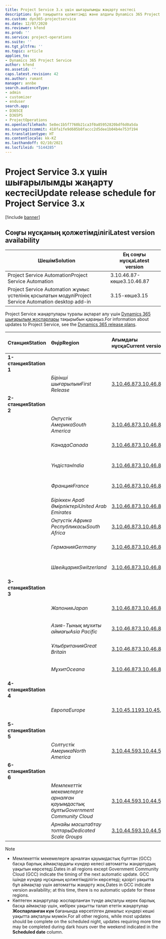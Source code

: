 ```yaml
---
title: Project Service 3.x үшін шығарылымды жаңарту кестесі
description: Бұл тақырыпта қолжетімді және алдағы Dynamics 365 Project Service Automation шығарылымдары туралы ақпарат берілген.
ms.custom: dyn365-projectservice
ms.date: 12/07/2020
ms.reviewer: kfend
ms.prod: ''
ms.service: project-operations
ms.suite: ''
ms.tgt_pltfrm: ''
ms.topic: article
applies_to:
- Dynamics 365 Project Service
author: kfend
ms.assetid: ''
caps.latest.revision: 42
ms.author: rumant
manager: annbe
search.audienceType:
- admin
- customizer
- enduser
search.app:
- D365CE
- D365PS
- ProjectOperations
ms.openlocfilehash: 5e8ec1b5f7760b21ca3f0a85952820bdf6d0a5da
ms.sourcegitcommit: 418fa1fe9d605b8faccc2d5dee1b04b4e753f194
ms.translationtype: HT
ms.contentlocale: kk-KZ
ms.lasthandoff: 02/10/2021
ms.locfileid: "5144285"
---
```

# <a name="update-release-schedule-for-project-service-3x"></a><span data-ttu-id="c0b07-103">Project Service 3.x үшін шығарылымды жаңарту кестесі</span><span class="sxs-lookup"><span data-stu-id="c0b07-103">Update release schedule for Project Service 3.x</span></span>

[!include [banner](../includes/psa-now-project-operations.md)]

## <a name="latest-version-availability"></a><span data-ttu-id="c0b07-104">Соңғы нұсқаның қолжетімділігі</span><span class="sxs-lookup"><span data-stu-id="c0b07-104">Latest version availability</span></span>

| <span data-ttu-id="c0b07-105">Шешім</span><span class="sxs-lookup"><span data-stu-id="c0b07-105">Solution</span></span>  | <span data-ttu-id="c0b07-106">Ең соңғы нұсқа</span><span class="sxs-lookup"><span data-stu-id="c0b07-106">Latest version</span></span> |
|-------|----|
| <span data-ttu-id="c0b07-107">Project Service Automation</span><span class="sxs-lookup"><span data-stu-id="c0b07-107">Project Service Automation</span></span>    | <span data-ttu-id="c0b07-108">3.10.46.87-көше</span><span class="sxs-lookup"><span data-stu-id="c0b07-108">3.10.46.87</span></span> |
| <span data-ttu-id="c0b07-109">Project Service Automation жұмыс үстелінің қосылатын модулі</span><span class="sxs-lookup"><span data-stu-id="c0b07-109">Project Service Automation desktop add-in</span></span>                | <span data-ttu-id="c0b07-110">3.15-көше</span><span class="sxs-lookup"><span data-stu-id="c0b07-110">3.15</span></span>          |

<span data-ttu-id="c0b07-111">Project Service жаңартулары туралы ақпарат алу үшін [Dynamics 365 шығарылым жоспарлары](https://docs.microsoft.com/dynamics365/release-plans/) тақырыбын қараңыз.</span><span class="sxs-lookup"><span data-stu-id="c0b07-111">For information about updates to Project Service, see the [Dynamics 365 release plans](https://docs.microsoft.com/dynamics365/release-plans/).</span></span> 

| <span data-ttu-id="c0b07-112">Станция</span><span class="sxs-lookup"><span data-stu-id="c0b07-112">Station</span></span>  | <span data-ttu-id="c0b07-113">Өңір</span><span class="sxs-lookup"><span data-stu-id="c0b07-113">Region</span></span> | <span data-ttu-id="c0b07-114">Ағымдағы нұсқа</span><span class="sxs-lookup"><span data-stu-id="c0b07-114">Current version</span></span> | <span data-ttu-id="c0b07-115">Келесі нұсқа</span><span class="sxs-lookup"><span data-stu-id="c0b07-115">Next version</span></span> |  <span data-ttu-id="c0b07-116">Жоспарланған күн</span><span class="sxs-lookup"><span data-stu-id="c0b07-116">Scheduled date</span></span>
| :---   | :---   | :---   | :---   |:---   |         
|<span data-ttu-id="c0b07-117"><strong>1-станция</strong></span><span class="sxs-lookup"><span data-stu-id="c0b07-117"><strong>Station 1</strong></span></span> | |  |  | |
| | <span data-ttu-id="c0b07-118"><i>Бірінші шығарылым</i></span><span class="sxs-lookup"><span data-stu-id="c0b07-118"><i>First Release</i></span></span> | [<span data-ttu-id="c0b07-119">3.10.46.87</span><span class="sxs-lookup"><span data-stu-id="c0b07-119">3.10.46.87</span></span>](whats-new-ur-28-5.md) | <span data-ttu-id="c0b07-120">TBD</span><span class="sxs-lookup"><span data-stu-id="c0b07-120">TBD</span></span> | <span data-ttu-id="c0b07-121">19-ақпан, 2021</span><span class="sxs-lookup"><span data-stu-id="c0b07-121">February 19, 2021</span></span>
|<span data-ttu-id="c0b07-122"><strong>2-станция</strong></span><span class="sxs-lookup"><span data-stu-id="c0b07-122"><strong>Station 2</strong></span></span> | |  |  | |
| | <span data-ttu-id="c0b07-123"><i>Оңтүстік Америка</i></span><span class="sxs-lookup"><span data-stu-id="c0b07-123"><i>South America</i></span></span> | [<span data-ttu-id="c0b07-124">3.10.46.87</span><span class="sxs-lookup"><span data-stu-id="c0b07-124">3.10.46.87</span></span>](whats-new-ur-28-5.md) | <span data-ttu-id="c0b07-125">TBD</span><span class="sxs-lookup"><span data-stu-id="c0b07-125">TBD</span></span> | <span data-ttu-id="c0b07-126">26-ақпан, 2021</span><span class="sxs-lookup"><span data-stu-id="c0b07-126">February 26, 2021</span></span>
| | <span data-ttu-id="c0b07-127"><i>Канада</i></span><span class="sxs-lookup"><span data-stu-id="c0b07-127"><i>Canada</i></span></span> | [<span data-ttu-id="c0b07-128">3.10.46.87</span><span class="sxs-lookup"><span data-stu-id="c0b07-128">3.10.46.87</span></span>](whats-new-ur-28-5.md) | <span data-ttu-id="c0b07-129">TBD</span><span class="sxs-lookup"><span data-stu-id="c0b07-129">TBD</span></span> | <span data-ttu-id="c0b07-130">26-ақпан, 2021</span><span class="sxs-lookup"><span data-stu-id="c0b07-130">February 26, 2021</span></span>
| | <span data-ttu-id="c0b07-131"><i>Үндістан</i></span><span class="sxs-lookup"><span data-stu-id="c0b07-131"><i>India</i></span></span> | [<span data-ttu-id="c0b07-132">3.10.46.87</span><span class="sxs-lookup"><span data-stu-id="c0b07-132">3.10.46.87</span></span>](whats-new-ur-28-5.md) | <span data-ttu-id="c0b07-133">TBD</span><span class="sxs-lookup"><span data-stu-id="c0b07-133">TBD</span></span> | <span data-ttu-id="c0b07-134">26-ақпан, 2021</span><span class="sxs-lookup"><span data-stu-id="c0b07-134">February 26, 2021</span></span>
| | <span data-ttu-id="c0b07-135"><i>Франция</i></span><span class="sxs-lookup"><span data-stu-id="c0b07-135"><i>France</i></span></span> | [<span data-ttu-id="c0b07-136">3.10.46.87</span><span class="sxs-lookup"><span data-stu-id="c0b07-136">3.10.46.87</span></span>](whats-new-ur-28-5.md) | <span data-ttu-id="c0b07-137">TBD</span><span class="sxs-lookup"><span data-stu-id="c0b07-137">TBD</span></span> | <span data-ttu-id="c0b07-138">26-ақпан, 2021</span><span class="sxs-lookup"><span data-stu-id="c0b07-138">February 26, 2021</span></span>
| | <span data-ttu-id="c0b07-139"><i>Біріккен Араб Әмірліктері</i></span><span class="sxs-lookup"><span data-stu-id="c0b07-139"><i>United Arab Emirates</i></span></span> | [<span data-ttu-id="c0b07-140">3.10.46.87</span><span class="sxs-lookup"><span data-stu-id="c0b07-140">3.10.46.87</span></span>](whats-new-ur-28-5.md) | <span data-ttu-id="c0b07-141">TBD</span><span class="sxs-lookup"><span data-stu-id="c0b07-141">TBD</span></span> | <span data-ttu-id="c0b07-142">26-ақпан, 2021</span><span class="sxs-lookup"><span data-stu-id="c0b07-142">February 26, 2021</span></span>
| | <span data-ttu-id="c0b07-143"><i>Оңтүстік Африка Республикасы</i></span><span class="sxs-lookup"><span data-stu-id="c0b07-143"><i>South Africa</i></span></span> | [<span data-ttu-id="c0b07-144">3.10.46.87</span><span class="sxs-lookup"><span data-stu-id="c0b07-144">3.10.46.87</span></span>](whats-new-ur-28-5.md) | <span data-ttu-id="c0b07-145">TBD</span><span class="sxs-lookup"><span data-stu-id="c0b07-145">TBD</span></span> | <span data-ttu-id="c0b07-146">26-ақпан, 2021</span><span class="sxs-lookup"><span data-stu-id="c0b07-146">February 26, 2021</span></span>
| | <span data-ttu-id="c0b07-147"><i>Германия</i></span><span class="sxs-lookup"><span data-stu-id="c0b07-147"><i>Germany</i></span></span> | [<span data-ttu-id="c0b07-148">3.10.46.87</span><span class="sxs-lookup"><span data-stu-id="c0b07-148">3.10.46.87</span></span>](whats-new-ur-28-5.md) | <span data-ttu-id="c0b07-149">TBD</span><span class="sxs-lookup"><span data-stu-id="c0b07-149">TBD</span></span> | <span data-ttu-id="c0b07-150">26-ақпан, 2021</span><span class="sxs-lookup"><span data-stu-id="c0b07-150">February 26, 2021</span></span>
| | <span data-ttu-id="c0b07-151"><i>Швейцария</i></span><span class="sxs-lookup"><span data-stu-id="c0b07-151"><i>Switzerland</i></span></span> | [<span data-ttu-id="c0b07-152">3.10.46.87</span><span class="sxs-lookup"><span data-stu-id="c0b07-152">3.10.46.87</span></span>](whats-new-ur-28-5.md) | <span data-ttu-id="c0b07-153">TBD</span><span class="sxs-lookup"><span data-stu-id="c0b07-153">TBD</span></span> | <span data-ttu-id="c0b07-154">26-ақпан, 2021</span><span class="sxs-lookup"><span data-stu-id="c0b07-154">February 26, 2021</span></span>
|<span data-ttu-id="c0b07-155"><strong>3-станция</strong></span><span class="sxs-lookup"><span data-stu-id="c0b07-155"><strong>Station 3</strong></span></span> | |  |  | |
| | <span data-ttu-id="c0b07-156"><i>Жапония</i></span><span class="sxs-lookup"><span data-stu-id="c0b07-156"><i>Japan</i></span></span> | [<span data-ttu-id="c0b07-157">3.10.46.87</span><span class="sxs-lookup"><span data-stu-id="c0b07-157">3.10.46.87</span></span>](whats-new-ur-28-5.md) | <span data-ttu-id="c0b07-158">TBD</span><span class="sxs-lookup"><span data-stu-id="c0b07-158">TBD</span></span> | <span data-ttu-id="c0b07-159">05 наурыз, 2021</span><span class="sxs-lookup"><span data-stu-id="c0b07-159">March 05, 2021</span></span>
| | <span data-ttu-id="c0b07-160"><i>Азия-Тынық мұхиты аймағы</i></span><span class="sxs-lookup"><span data-stu-id="c0b07-160"><i>Asia Pacific</i></span></span> | [<span data-ttu-id="c0b07-161">3.10.46.87</span><span class="sxs-lookup"><span data-stu-id="c0b07-161">3.10.46.87</span></span>](whats-new-ur-28-5.md) | <span data-ttu-id="c0b07-162">TBD</span><span class="sxs-lookup"><span data-stu-id="c0b07-162">TBD</span></span> | <span data-ttu-id="c0b07-163">05 наурыз, 2021</span><span class="sxs-lookup"><span data-stu-id="c0b07-163">March 05, 2021</span></span>
| | <span data-ttu-id="c0b07-164"><i>Ұлыбритания</i></span><span class="sxs-lookup"><span data-stu-id="c0b07-164"><i>Great Britain</i></span></span> | [<span data-ttu-id="c0b07-165">3.10.46.87</span><span class="sxs-lookup"><span data-stu-id="c0b07-165">3.10.46.87</span></span>](whats-new-ur-28-5.md) | <span data-ttu-id="c0b07-166">TBD</span><span class="sxs-lookup"><span data-stu-id="c0b07-166">TBD</span></span> | <span data-ttu-id="c0b07-167">05 наурыз, 2021</span><span class="sxs-lookup"><span data-stu-id="c0b07-167">March 05, 2021</span></span>
| | <span data-ttu-id="c0b07-168"><i>Мұхит</i></span><span class="sxs-lookup"><span data-stu-id="c0b07-168"><i>Oceana</i></span></span> | [<span data-ttu-id="c0b07-169">3.10.46.87</span><span class="sxs-lookup"><span data-stu-id="c0b07-169">3.10.46.87</span></span>](whats-new-ur-28-5.md) | <span data-ttu-id="c0b07-170">TBD</span><span class="sxs-lookup"><span data-stu-id="c0b07-170">TBD</span></span> | <span data-ttu-id="c0b07-171">05 наурыз, 2021</span><span class="sxs-lookup"><span data-stu-id="c0b07-171">March 05, 2021</span></span>
|<span data-ttu-id="c0b07-172"><strong>4-станция</strong></span><span class="sxs-lookup"><span data-stu-id="c0b07-172"><strong>Station 4</strong></span></span> | |  |  | |
| | <span data-ttu-id="c0b07-173"><i>Европа</i></span><span class="sxs-lookup"><span data-stu-id="c0b07-173"><i>Europe</i></span></span> | [<span data-ttu-id="c0b07-174">3.10.45.119</span><span class="sxs-lookup"><span data-stu-id="c0b07-174">3.10.45.119</span></span>](whats-new-ur-27-5.md) | [<span data-ttu-id="c0b07-175">3.10.46.87</span><span class="sxs-lookup"><span data-stu-id="c0b07-175">3.10.46.87</span></span>](whats-new-ur-28-5.md) | <span data-ttu-id="c0b07-176">19-ақпан, 2021</span><span class="sxs-lookup"><span data-stu-id="c0b07-176">February 19, 2021</span></span>
|<span data-ttu-id="c0b07-177"><strong>5-станция</strong></span><span class="sxs-lookup"><span data-stu-id="c0b07-177"><strong>Station 5</strong></span></span> | |  |  | |
| | <span data-ttu-id="c0b07-178"><i>Солтүстік Америка</i></span><span class="sxs-lookup"><span data-stu-id="c0b07-178"><i>North America</i></span></span> | [<span data-ttu-id="c0b07-179">3.10.44.59</span><span class="sxs-lookup"><span data-stu-id="c0b07-179">3.10.44.59</span></span>](whats-new-ur-26.md) | [<span data-ttu-id="c0b07-180">3.10.45.119</span><span class="sxs-lookup"><span data-stu-id="c0b07-180">3.10.45.119</span></span>](whats-new-ur-27-5.md) | <span data-ttu-id="c0b07-181">12-ақпан, 2021</span><span class="sxs-lookup"><span data-stu-id="c0b07-181">February 12, 2021</span></span>
|<span data-ttu-id="c0b07-182"><strong>6-станция</strong></span><span class="sxs-lookup"><span data-stu-id="c0b07-182"><strong>Station 6</strong></span></span> | |  |  | |
| | <span data-ttu-id="c0b07-183"><i>Мемлекеттік мекемелерге арналған қауымдастық бұлты</i></span><span class="sxs-lookup"><span data-stu-id="c0b07-183"><i>Government Community Cloud</i></span></span> | [<span data-ttu-id="c0b07-184">3.10.44.59</span><span class="sxs-lookup"><span data-stu-id="c0b07-184">3.10.44.59</span></span>](whats-new-ur-26.md) | [<span data-ttu-id="c0b07-185">3.10.45.119</span><span class="sxs-lookup"><span data-stu-id="c0b07-185">3.10.45.119</span></span>](whats-new-ur-27-5.md) | <span data-ttu-id="c0b07-186">12-ақпан, 2021</span><span class="sxs-lookup"><span data-stu-id="c0b07-186">February 12, 2021</span></span>
| | <span data-ttu-id="c0b07-187"><i>Арнайы масштабтау топтары</i></span><span class="sxs-lookup"><span data-stu-id="c0b07-187"><i>Dedicated Scale Groups</i></span></span> | [<span data-ttu-id="c0b07-188">3.10.44.59</span><span class="sxs-lookup"><span data-stu-id="c0b07-188">3.10.44.59</span></span>](whats-new-ur-26.md) | [<span data-ttu-id="c0b07-189">3.10.45.119</span><span class="sxs-lookup"><span data-stu-id="c0b07-189">3.10.45.119</span></span>](whats-new-ur-27-5.md) | <span data-ttu-id="c0b07-190">19-ақпан, 2021</span><span class="sxs-lookup"><span data-stu-id="c0b07-190">February 19, 2021</span></span>

>[!Note]
> - <span data-ttu-id="c0b07-191">Мемлекеттік мекемелерге арналған қауымдастық бұлттан (GCC) басқа барлық аймақтардағы күндер келесі автоматты жаңартудың уақытын көрсетеді.</span><span class="sxs-lookup"><span data-stu-id="c0b07-191">Dates in all regions except Government Community Cloud (GCC) indicate the timing of the next automatic update.</span></span> <span data-ttu-id="c0b07-192">GCC ішінде күндер нұсқаның қолжетімділігін көрсетеді; қазіргі уақытта бұл аймақтар үшін автоматты жаңарту жоқ.</span><span class="sxs-lookup"><span data-stu-id="c0b07-192">Dates in GCC indicate version availability; at this time, there is no automatic update for these regions.</span></span>
> - <span data-ttu-id="c0b07-193">Көптеген жаңартулар жоспарланған түнде аяқталуы керек барлық басқа аймақтар үшін, көбірек уақытты талап ететін жаңартулар **Жоспарланған күн** бағанында көрсетілген демалыс күндері кешкі уақытта аяқталуы мүмкін.</span><span class="sxs-lookup"><span data-stu-id="c0b07-193">For all other regions, while most updates should be complete on the scheduled night, updates requiring more time may be completed during dark hours over the weekend indicated in the **Scheduled date** column.</span></span>
